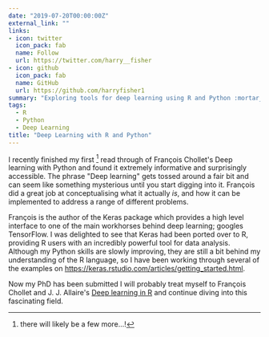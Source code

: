 ```yaml
---
date: "2019-07-20T00:00:00Z"
external_link: ""
links:
- icon: twitter
  icon_pack: fab
  name: Follow
  url: https://twitter.com/harry__fisher
- icon: github
  icon_pack: fab
  name: GitHub
  url: https://github.com/harryfisher1
summary: "Exploring tools for deep learning using R and Python :mortar_board:"
tags:
  - R
  - Python 
  - Deep Learning
title: "Deep Learning with R and Python"
---
```


I recently finished my first [^1] read through of François Chollet's Deep learning with Python and found it extremely informative and surprisingly accessible. The phrase "Deep learning" gets tossed around a fair bit and can seem like something mysterious until you start digging into it. François did a great job at conceptualising what it actually _is_, and how it can be implemented to address a range of different problems.

François is the author of the Keras package which provides a high level interface to one of the main workhorses behind deep learning; googles TensorFlow. I was delighted to see that Keras had been ported over to R, providing R users with an incredibly powerful tool for data analysis. Although my Python skills are slowly improving, they are still a bit behind my understanding of the R language, so I have been working through several of the examples on https://keras.rstudio.com/articles/getting_started.html.

Now my PhD has been submitted I will probably treat myself to François Chollet and J. J. Allaire's [Deep learning in R](https://www.manning.com/books/deep-learning-with-r) and continue diving into this fascinating field.

[^1]: there will likely be a few more...!
